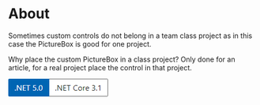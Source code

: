 ﻿# About

Sometimes custom controls do not belong in a team class project as in this case the PictureBox is good for one project.

Why place the custom PictureBox in a class project? Only done for an article, for a real project place the control in that project.

![net](../assets/Versions.png)